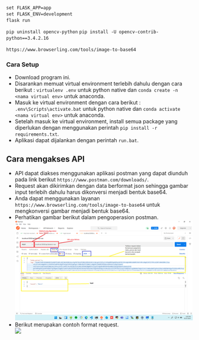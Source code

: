 `set FLASK_APP=app`  
`set FLASK_ENV=development`  
`flask run`  
  

`pip uninstall opencv-python`
`pip install -U opencv-contrib-python==3.4.2.16`
  

`https://www.browserling.com/tools/image-to-base64`

### Cara Setup  
- Download program ini.  
- Disarankan memuat virtual environment terlebih dahulu dengan cara berikut : `virtualenv .env` untuk python native dan `conda create -n <nama virtual env>` untuk anaconda.  
- Masuk ke virtual environment dengan cara berikut : `.env\Scripts\activate.bat` untuk python native dan `conda activate <nama virtual env>` untuk anaconda.  
- Setelah masuk ke virtual environment, install semua package yang diperlukan dengan menggunakan perintah `pip install -r requirements.txt`.  
- Aplikasi dapat dijalankan dengan perintah `run.bat`.  
  
  
## Cara mengakses API  
- API dapat diakses menggunakan aplikasi postman yang dapat diunduh pada link berikut `https://www.postman.com/downloads/`.  
- Request akan dikirimkan dengan data berformat json sehingga gambar input terlebih dahulu harus dikonversi menjadi bentuk base64.  
- Anda dapat menggunakan layanan `https://www.browserling.com/tools/image-to-base64` untuk mengkonversi gambar menjadi bentuk base64.  
- Perhatikan gambar berikut dalam pengoperasion postman.  
<img src="img/postman.png"><br>
- Berikut merupakan contoh format request.  
<img src="img/request-example.png"><br>